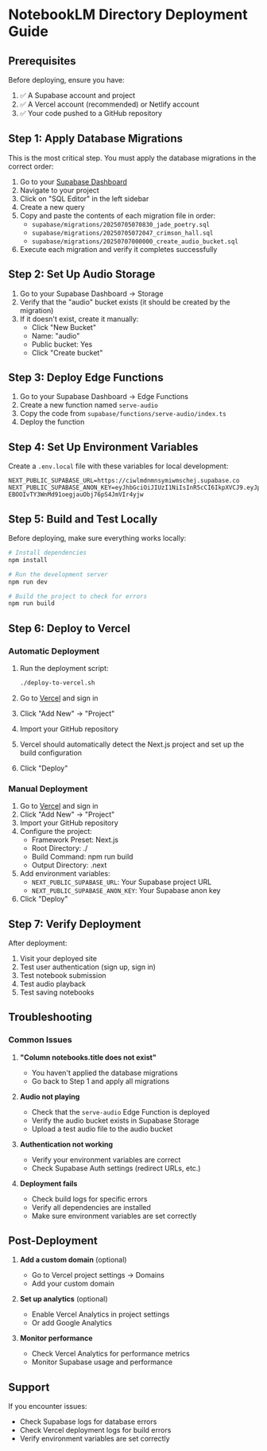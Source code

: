 # NotebookLM Directory Deployment Guide

## Prerequisites

Before deploying, ensure you have:

1. ✅ A Supabase account and project
2. ✅ A Vercel account (recommended) or Netlify account
3. ✅ Your code pushed to a GitHub repository

## Step 1: Apply Database Migrations

This is the most critical step. You must apply the database migrations in the correct order:

1. Go to your [Supabase Dashboard](https://app.supabase.com)
2. Navigate to your project
3. Click on "SQL Editor" in the left sidebar
4. Create a new query
5. Copy and paste the contents of each migration file in order:
   - `supabase/migrations/20250705070830_jade_poetry.sql`
   - `supabase/migrations/20250705072047_crimson_hall.sql`
   - `supabase/migrations/20250707000000_create_audio_bucket.sql`
6. Execute each migration and verify it completes successfully

## Step 2: Set Up Audio Storage

1. Go to your Supabase Dashboard → Storage
2. Verify that the "audio" bucket exists (it should be created by the migration)
3. If it doesn't exist, create it manually:
   - Click "New Bucket"
   - Name: "audio"
   - Public bucket: Yes
   - Click "Create bucket"

## Step 3: Deploy Edge Functions

1. Go to your Supabase Dashboard → Edge Functions
2. Create a new function named `serve-audio`
3. Copy the code from `supabase/functions/serve-audio/index.ts`
4. Deploy the function

## Step 4: Set Up Environment Variables

Create a `.env.local` file with these variables for local development:

```
NEXT_PUBLIC_SUPABASE_URL=https://ciwlmdnmnsymiwmschej.supabase.co
NEXT_PUBLIC_SUPABASE_ANON_KEY=eyJhbGciOiJIUzI1NiIsInR5cCI6IkpXVCJ9.eyJpc3MiOiJzdXBhYmFzZSIsInJlZiI6ImNpd2xtZG5tbnN5bWl3bXNjaGVqIiwicm9sZSI6ImFub24iLCJpYXQiOjE3NTE2OTQzNjMsImV4cCI6MjA2NzI3MDM2M30.Ri_L-EBOOIvTY3WnMd91oegjauObj76pS4JmVIr4yjw
```

## Step 5: Build and Test Locally

Before deploying, make sure everything works locally:

```bash
# Install dependencies
npm install

# Run the development server
npm run dev

# Build the project to check for errors
npm run build
```

## Step 6: Deploy to Vercel

### Automatic Deployment

1. Run the deployment script:
   ```bash
   ./deploy-to-vercel.sh
   ```

2. Go to [Vercel](https://vercel.com) and sign in
3. Click "Add New" → "Project"
4. Import your GitHub repository
5. Vercel should automatically detect the Next.js project and set up the build configuration
6. Click "Deploy"

### Manual Deployment

1. Go to [Vercel](https://vercel.com) and sign in
2. Click "Add New" → "Project"
3. Import your GitHub repository
4. Configure the project:
   - Framework Preset: Next.js
   - Root Directory: ./
   - Build Command: npm run build
   - Output Directory: .next
5. Add environment variables:
   - `NEXT_PUBLIC_SUPABASE_URL`: Your Supabase project URL
   - `NEXT_PUBLIC_SUPABASE_ANON_KEY`: Your Supabase anon key
6. Click "Deploy"

## Step 7: Verify Deployment

After deployment:

1. Visit your deployed site
2. Test user authentication (sign up, sign in)
3. Test notebook submission
4. Test audio playback
5. Test saving notebooks

## Troubleshooting

### Common Issues

1. **"Column notebooks.title does not exist"**
   - You haven't applied the database migrations
   - Go back to Step 1 and apply all migrations

2. **Audio not playing**
   - Check that the `serve-audio` Edge Function is deployed
   - Verify the audio bucket exists in Supabase Storage
   - Upload a test audio file to the audio bucket

3. **Authentication not working**
   - Verify your environment variables are correct
   - Check Supabase Auth settings (redirect URLs, etc.)

4. **Deployment fails**
   - Check build logs for specific errors
   - Verify all dependencies are installed
   - Make sure environment variables are set correctly

## Post-Deployment

1. **Add a custom domain** (optional)
   - Go to Vercel project settings → Domains
   - Add your custom domain

2. **Set up analytics** (optional)
   - Enable Vercel Analytics in project settings
   - Or add Google Analytics

3. **Monitor performance**
   - Check Vercel Analytics for performance metrics
   - Monitor Supabase usage and performance

## Support

If you encounter issues:
- Check Supabase logs for database errors
- Check Vercel deployment logs for build errors
- Verify environment variables are set correctly